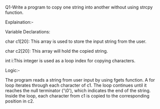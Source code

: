 Q1-Write a program to copy one string into another without using strcpy function.

Explaination:-

Variable Declarations:

char c1[20]: This array is used to store the input string from the user.

char c2[20]: This array will hold the copied string.

int i:This integer is used as a loop index for copying characters.

Logic:-

The program reads a string from user input by using fgets function.
A for loop iterates through each character of c1.
The loop continues until it reaches the null terminator ('\0'), which indicates the end of the string.
Inside the loop, each character from c1 is copied to the corresponding position in c2.
